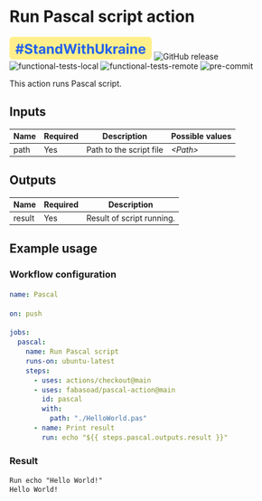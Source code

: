 <!-- markdownlint-disable-file MD013 -->

# Run Pascal script action

[![Stand With Ukraine](https://raw.githubusercontent.com/vshymanskyy/StandWithUkraine/main/badges/StandWithUkraine.svg)](https://stand-with-ukraine.pp.ua)
![GitHub release](https://img.shields.io/github/v/release/fabasoad/pascal-action?include_prereleases)
![functional-tests-local](https://github.com/fabasoad/pascal-action/actions/workflows/functional-tests-local.yml/badge.svg)
![functional-tests-remote](https://github.com/fabasoad/pascal-action/actions/workflows/functional-tests-remote.yml/badge.svg)
![pre-commit](https://github.com/fabasoad/pascal-action/actions/workflows/pre-commit.yml/badge.svg)

This action runs Pascal script.

## Inputs

<!-- prettier-ignore-start -->
| Name | Required | Description             | Possible values |
|------|----------|-------------------------|-----------------|
| path | Yes      | Path to the script file | _&lt;Path&gt;_  |
<!-- prettier-ignore-end -->

## Outputs

<!-- prettier-ignore-start -->
| Name   | Required | Description               |
|--------|----------|---------------------------|
| result | Yes      | Result of script running. |
<!-- prettier-ignore-end -->

## Example usage

### Workflow configuration

```yaml
name: Pascal

on: push

jobs:
  pascal:
    name: Run Pascal script
    runs-on: ubuntu-latest
    steps:
      - uses: actions/checkout@main
      - uses: fabasoad/pascal-action@main
        id: pascal
        with:
          path: "./HelloWorld.pas"
      - name: Print result
        run: echo "${{ steps.pascal.outputs.result }}"
```

### Result

```shell
Run echo "Hello World!"
Hello World!
```
